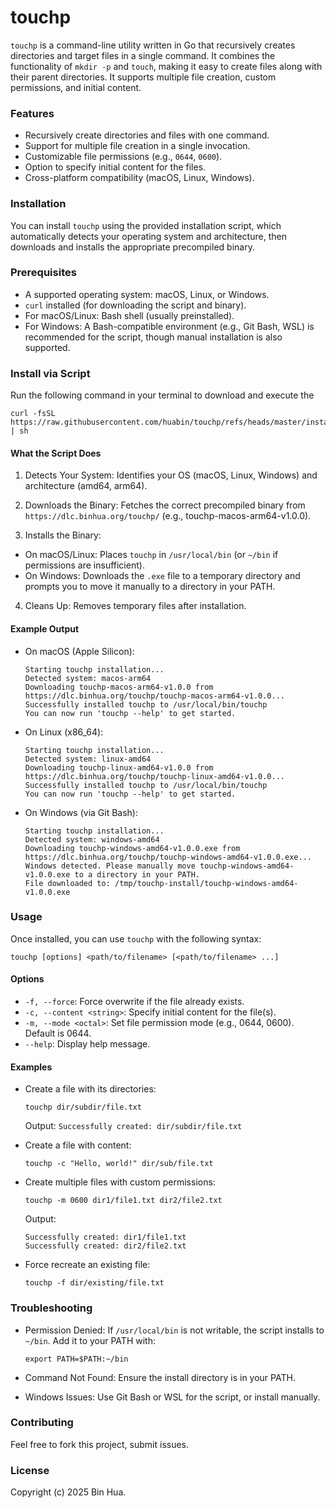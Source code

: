 # touchp

`touchp` is a command-line utility written in Go that recursively creates directories and target files in a single command. It combines the functionality of `mkdir -p` and `touch`, making it easy to create files along with their parent directories. It supports multiple file creation, custom permissions, and initial content.

### Features

- Recursively create directories and files with one command.
- Support for multiple file creation in a single invocation.
- Customizable file permissions (e.g., `0644`, `0600`).
- Option to specify initial content for the files.
- Cross-platform compatibility (macOS, Linux, Windows).

### Installation

You can install `touchp` using the provided installation script, which automatically detects your operating system and architecture, then downloads and installs the appropriate precompiled binary.

### Prerequisites

- A supported operating system: macOS, Linux, or Windows.
- `curl` installed (for downloading the script and binary).
- For macOS/Linux: Bash shell (usually preinstalled).
- For Windows: A Bash-compatible environment (e.g., Git Bash, WSL) is recommended for the script, though manual installation is also supported.

### Install via Script

Run the following command in your terminal to download and execute the 

```
curl -fsSL https://raw.githubusercontent.com/huabin/touchp/refs/heads/master/install.sh | sh
```

#### What the Script Does

1. Detects Your System: Identifies your OS (macOS, Linux, Windows) and architecture (amd64, arm64).

2. Downloads the Binary: Fetches the correct precompiled binary from `https://dlc.binhua.org/touchp/` (e.g., touchp-macos-arm64-v1.0.0).

3. Installs the Binary:
 - On macOS/Linux: Places `touchp` in `/usr/local/bin` (or `~/bin` if permissions are insufficient).
 - On Windows: Downloads the `.exe` file to a temporary directory and prompts you to move it manually to a directory in your PATH.

4. Cleans Up: Removes temporary files after installation.

#### Example Output

- On macOS (Apple Silicon):

	```
	Starting touchp installation...
	Detected system: macos-arm64
	Downloading touchp-macos-arm64-v1.0.0 from https://dlc.binhua.org/touchp/touchp-macos-arm64-v1.0.0...
	Successfully installed touchp to /usr/local/bin/touchp
	You can now run 'touchp --help' to get started.
	```
	
- On Linux (x86_64):

	```
	Starting touchp installation...
	Detected system: linux-amd64
	Downloading touchp-linux-amd64-v1.0.0 from https://dlc.binhua.org/touchp/touchp-linux-amd64-v1.0.0...
	Successfully installed touchp to /usr/local/bin/touchp
	You can now run 'touchp --help' to get started.
	```

- On Windows (via Git Bash):

	```
	Starting touchp installation...
	Detected system: windows-amd64
	Downloading touchp-windows-amd64-v1.0.0.exe from https://dlc.binhua.org/touchp/touchp-windows-amd64-v1.0.0.exe...
	Windows detected. Please manually move touchp-windows-amd64-v1.0.0.exe to a directory in your PATH.
	File downloaded to: /tmp/touchp-install/touchp-windows-amd64-v1.0.0.exe
	```

### Usage

Once installed, you can use `touchp` with the following syntax:

```
touchp [options] <path/to/filename> [<path/to/filename> ...]
```

#### Options

- `-f, --force`: Force overwrite if the file already exists.
- `-c, --content <string>`: Specify initial content for the file(s).
- `-m, --mode <octal>`: Set file permission mode (e.g., 0644, 0600). Default is 0644.
- `--help`: Display help message.

####  Examples

- Create a file with its directories:

	```
	touchp dir/subdir/file.txt
	```
	
	Output: `Successfully created: dir/subdir/file.txt`

- Create a file with content:

	```
	touchp -c "Hello, world!" dir/sub/file.txt
	```

- Create multiple files with custom permissions:

	```
	touchp -m 0600 dir1/file1.txt dir2/file2.txt
	```
	
	Output:
	
	```
	Successfully created: dir1/file1.txt
	Successfully created: dir2/file2.txt
	```

- Force recreate an existing file:

	```
	touchp -f dir/existing/file.txt
	```
	
### Troubleshooting

- Permission Denied: If `/usr/local/bin` is not writable, the script installs to `~/bin`. Add it to your PATH with:

	```
	export PATH=$PATH:~/bin
	```
	
- Command Not Found: Ensure the install directory is in your PATH.

- Windows Issues: Use Git Bash or WSL for the script, or install manually.

### Contributing

Feel free to fork this project, submit issues.

### License

Copyright (c) 2025 Bin Hua.
